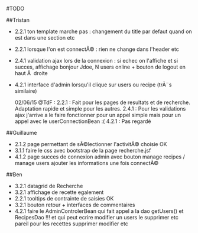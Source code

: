 #TODO

##Tristan

+ 2.2.1 ton template marche pas : changement du title par defaut quand on est dans une section etc
+ 2.2.1 lorsque l'on est connectÃ© : rien ne change dans l'header etc
+ 2.4.1 validation ajax lors de la connexion : si echec on l'affiche et si succes, affichage bonjour Jdoe, N users online + bouton de logout en haut Ã  droite
+ 4.2.1 interface d'admin lorsqu'il clique sur users ou recipe (trÃ¨s similaire)

	02/06/15 @TdF :
  2.2.1 : Fait pour les pages de resultats et de recherche. Adaptation rapide et simple pour les autres.
  2.4.1 : Pour les validations ajax j'arrive a le faire fonctionner pour un appel simple mais pour un appel avec le userConnectionBean :(
	4.2.1 : Pas regardé


##Guillaume

+ 2.1.2 page permettant de sÃ©lectionner l'activitÃ© choisie OK
+ 3.1.1 faire le css avec bootstrap de la page recherche.jsf
+ 4.1.2 page succes de connexion admin avec bouton manage recipes / manage users ajouter les informations une fois connectÃ©

##Ben

+ 3.2.1  datagrid de Recherche
+ 3.2.1 affichage de recette egalement
+ 2.2.1 tooltips de contrainte de saisies OK
+ 3.2.1 bouton retour + interfaces de commentaires
+ 4.2.1 faire le AdminControlerBean qui fait appel a la dao getUsers() et RecipesDao !!!  et qui peut ecrire modifier un users le supprimer etc pareil pour les recettes supprimer modifier etc
